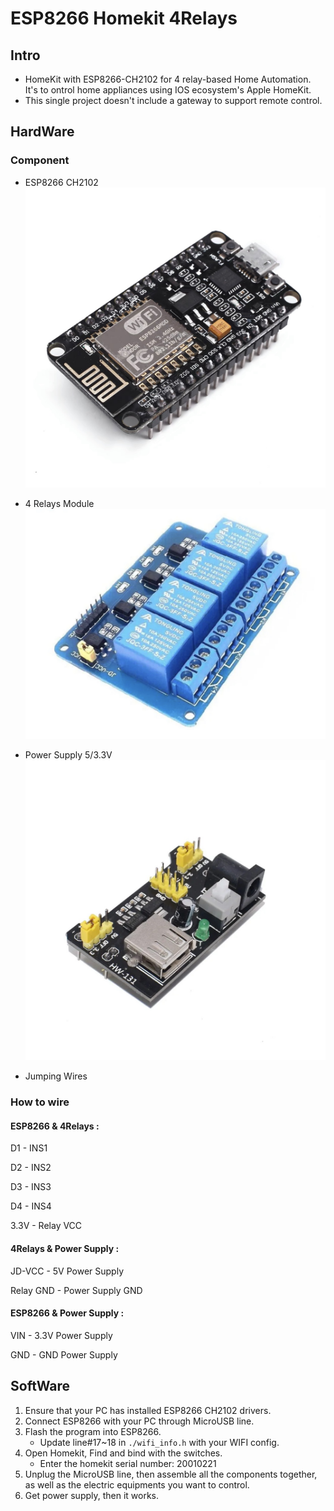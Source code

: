 # ESP8266 Homekit 4Relays

## Intro
  - HomeKit with ESP8266-CH2102 for 4 relay-based Home Automation. It's to ontrol home appliances using IOS ecosystem's Apple HomeKit.
  - This single project doesn't include a gateway to support remote control.

## HardWare

### Component

- ESP8266 CH2102
![img](img\ch2102.JPG)

- 4 Relays Module
![img](img\4replays.PNG)

- Power Supply 5/3.3V
![img](img\pt.JPG)

- Jumping Wires

### How to wire

#### ESP8266 & 4Relays :

D1 - INS1

D2 - INS2

D3 - INS3

D4 - INS4

3.3V - Relay VCC


#### 4Relays & Power Supply :

JD-VCC - 5V Power Supply

Relay GND - Power Supply GND


#### ESP8266 & Power Supply :

VIN - 3.3V Power Supply

GND - GND Power Supply

## SoftWare

1. Ensure that your PC has installed ESP8266 CH2102 drivers.
2. Connect ESP8266 with your PC through MicroUSB line.
3. Flash the program into ESP8266.
   - Update line#17~18 in `./wifi_info.h` with your WIFI config.
4. Open Homekit, Find and bind with the switches.
   - Enter the homekit serial number: 20010221 
5. Unplug the MicroUSB line, then assemble all the components together, as well as the electric equipments you want to control.
6. Get power supply, then it works.